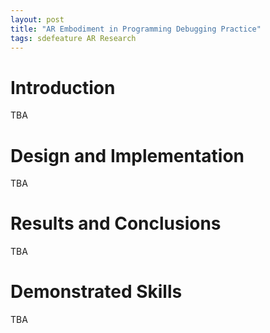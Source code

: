 ```yaml
---
layout: post
title: "AR Embodiment in Programming Debugging Practice"
tags: sdefeature AR Research
---
```


# Introduction

TBA

# Design and Implementation

TBA

# Results and Conclusions

TBA

# Demonstrated Skills

TBA